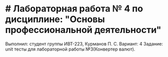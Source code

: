 # # Лабораторная работа № 4 по дисциплине: "Основы профессиональной деятельности"
Выполнил: студент группы ИВТ-223, Курманов П. С.
Вариант: 4
Задание: unit тесты для лабораторной работы №3(Конвертер валют).
